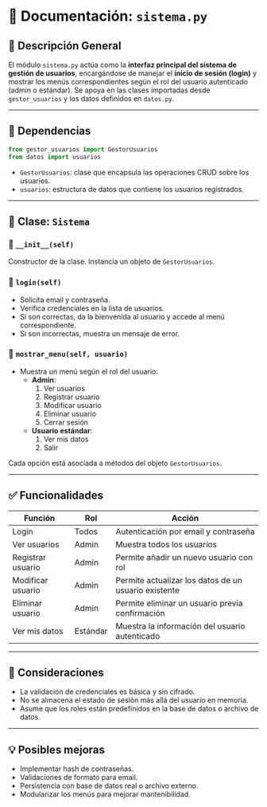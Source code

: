 
# 📄 Documentación: `sistema.py`

## 📌 Descripción General

El módulo `sistema.py` actúa como la **interfaz principal del sistema de gestión de usuarios**, encargándose de manejar el **inicio de sesión (login)** y mostrar los menús correspondientes según el rol del usuario autenticado (admin o estándar). Se apoya en las clases importadas desde `gestor_usuarios` y los datos definidos en `datos.py`.

---

## 🧩 Dependencias

```python
from gestor_usuarios import GestorUsuarios
from datos import usuarios
```

- `GestorUsuarios`: clase que encapsula las operaciones CRUD sobre los usuarios.
- `usuarios`: estructura de datos que contiene los usuarios registrados.

---

## 🧱 Clase: `Sistema`

### 🔹 `__init__(self)`
Constructor de la clase. Instancia un objeto de `GestorUsuarios`.

### 🔹 `login(self)`
- Solicita email y contraseña.
- Verifica credenciales en la lista de usuarios.
- Si son correctas, da la bienvenida al usuario y accede al menú correspondiente.
- Si son incorrectas, muestra un mensaje de error.

### 🔹 `mostrar_menu(self, usuario)`
- Muestra un menú según el rol del usuario:
  - **Admin**:
    1. Ver usuarios
    2. Registrar usuario
    3. Modificar usuario
    4. Eliminar usuario
    5. Cerrar sesión
  - **Usuario estándar**:
    1. Ver mis datos
    2. Salir

Cada opción está asociada a métodos del objeto `GestorUsuarios`.

---

## ✅ Funcionalidades

| Función             | Rol            | Acción                                                                 |
|---------------------|----------------|------------------------------------------------------------------------|
| Login               | Todos          | Autenticación por email y contraseña                                   |
| Ver usuarios        | Admin          | Muestra todos los usuarios                                             |
| Registrar usuario   | Admin          | Permite añadir un nuevo usuario con rol                               |
| Modificar usuario   | Admin          | Permite actualizar los datos de un usuario existente                   |
| Eliminar usuario    | Admin          | Permite eliminar un usuario previa confirmación                        |
| Ver mis datos       | Estándar       | Muestra la información del usuario autenticado                         |

---

## 🔐 Consideraciones

- La validación de credenciales es básica y sin cifrado.
- No se almacena el estado de sesión más allá del usuario en memoria.
- Asume que los roles están predefinidos en la base de datos o archivo de datos.

---

## 💡 Posibles mejoras

- Implementar hash de contraseñas.
- Validaciones de formato para email.
- Persistencia con base de datos real o archivo externo.
- Modularizar los menús para mejorar mantenibilidad.
